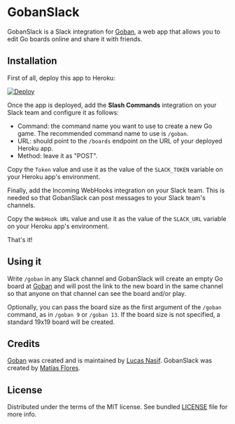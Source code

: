 # GobanSlack

GobanSlack is a Slack integration for [Goban](http://goban.co/), a web app that allows you to edit Go boards online and share it with friends.

## Installation

First of all, deploy this app to Heroku:

[![Deploy](https://www.herokucdn.com/deploy/button.png)](https://heroku.com/deploy)

Once the app is deployed, add the **Slash Commands** integration on your Slack team and configure it as follows:

* Command: the command name you want to use to create a new Go game. The recommended command name to use is `/goban`.
* URL: should point to the `/boards` endpoint on the URL of your deployed Heroku app.
* Method: leave it as "POST".

Copy the `Token` value and use it as the value of the `SLACK_TOKEN` variable on your Heroku app's environment.

Finally, add the Incoming WebHooks integration on your Slack team. This is needed so that GobanSlack can post messages to your Slack team's channels.

Copy the `WebHook URL` value and use it as the value of the `SLACK_URL` variable on your Heroku app's environment.

That's it!

## Using it

Write `/goban` in any Slack channel and GobanSlack will create an empty Go board at [Goban](http://goban.co) and will post the link to the new board in the same channel so that anyone on that channel can see the board and/or play.

Optionally, you can pass the board size as the first argument of the `/goban` command, as in `/goban 9` or `/goban 13`. If the board size is not specified, a standard 19x19 board will be created.

## Credits

[Goban](http://goban.co) was created and is maintained by [Lucas Nasif](http://lucasnasif.com).
GobanSlack was created by [Matías Flores](http://matflores.com).

## License

Distributed under the terms of the MIT license.
See bundled [LICENSE](https://github.com/matflores/goban-slack/blob/master/LICENSE)
file for more info.
